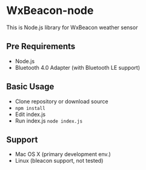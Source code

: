 # WxBeacon-node

This is Node.js library for WxBeacon weather sensor

## Pre Requirements

* Node.js
* Bluetooth 4.0 Adapter (with Bluetooth LE support)

## Basic Usage

* Clone repository or download source
* ```npm install```
* Edit index.js
* Run index.js ```node index.js```

## Support

* Mac OS X (primary development env.)
* Linux (bleacon support, not tested)

